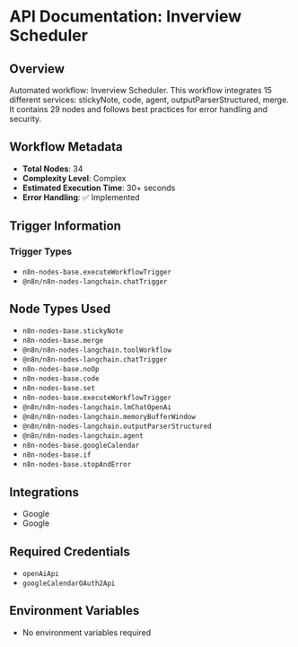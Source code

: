 # API Documentation: Inverview Scheduler

## Overview
Automated workflow: Inverview Scheduler. This workflow integrates 15 different services: stickyNote, code, agent, outputParserStructured, merge. It contains 29 nodes and follows best practices for error handling and security.

## Workflow Metadata
- **Total Nodes**: 34
- **Complexity Level**: Complex
- **Estimated Execution Time**: 30+ seconds
- **Error Handling**: ✅ Implemented

## Trigger Information
### Trigger Types
- `n8n-nodes-base.executeWorkflowTrigger`
- `@n8n/n8n-nodes-langchain.chatTrigger`

## Node Types Used
- `n8n-nodes-base.stickyNote`
- `n8n-nodes-base.merge`
- `@n8n/n8n-nodes-langchain.toolWorkflow`
- `@n8n/n8n-nodes-langchain.chatTrigger`
- `n8n-nodes-base.noOp`
- `n8n-nodes-base.code`
- `n8n-nodes-base.set`
- `n8n-nodes-base.executeWorkflowTrigger`
- `@n8n/n8n-nodes-langchain.lmChatOpenAi`
- `@n8n/n8n-nodes-langchain.memoryBufferWindow`
- `@n8n/n8n-nodes-langchain.outputParserStructured`
- `@n8n/n8n-nodes-langchain.agent`
- `n8n-nodes-base.googleCalendar`
- `n8n-nodes-base.if`
- `n8n-nodes-base.stopAndError`

## Integrations
- Google
- Google

## Required Credentials
- `openAiApi`
- `googleCalendarOAuth2Api`

## Environment Variables
- No environment variables required
